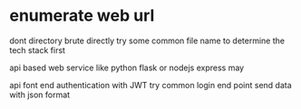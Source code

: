 # enumerate web url

dont directory brute directly try some common file name to determine the tech stack first

api based web service like python flask or nodejs express may

api font end authentication with JWT    try common login end point send data with json format
